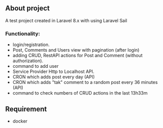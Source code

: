 ## About project

A test project created in Laravel 8.x with using Laravel Sail

### Functionality:
* login/registration.
* Post, Comments and Users view with pagination (after login)
* adding CRUD, RestAPI actions for Post and Comment (without authorization).
* command to add user
* Service Provider Http to Localhost API.
* CRON which adds post every day (API)
* CRON which adds "tak" comment to a random post every 36 minutes (API)
* command to check numbers of CRUD actions in the last 13h33m

## Requirement
* docker
